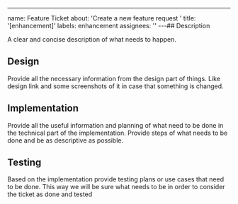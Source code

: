 ---

name: Feature Ticket
about: 'Create a new feature request '
title: '[enhancement]'
labels: enhancement
assignees: ''
---## Description

A clear and concise description of what needs to happen.

## Design

Provide all the necessary information from the design part of things. Like design link and some screenshots of it in case that something is changed.

## Implementation

Provide all the useful information and planning of what need to be done in the technical part of the implementation. Provide steps of what needs to be done and be as descriptive as possible.

## Testing

Based on the implementation provide testing plans or use cases that need to be done. This way we will be sure what needs to be in order to consider the ticket as done and tested
